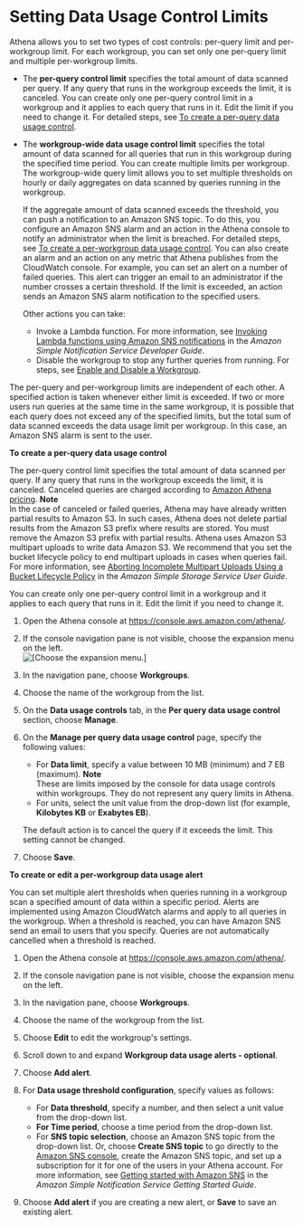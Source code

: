 # Setting Data Usage Control Limits<a name="workgroups-setting-control-limits-cloudwatch"></a>

 Athena allows you to set two types of cost controls: per\-query limit and per\-workgroup limit\. For each workgroup, you can set only one per\-query limit and multiple per\-workgroup limits\.
+ The **per\-query control limit** specifies the total amount of data scanned per query\. If any query that runs in the workgroup exceeds the limit, it is canceled\. You can create only one per\-query control limit in a workgroup and it applies to each query that runs in it\. Edit the limit if you need to change it\. For detailed steps, see [To create a per\-query data usage control](#configure-control-limit-per-query)\.
+ The **workgroup\-wide data usage control limit** specifies the total amount of data scanned for all queries that run in this workgroup during the specified time period\. You can create multiple limits per workgroup\. The workgroup\-wide query limit allows you to set multiple thresholds on hourly or daily aggregates on data scanned by queries running in the workgroup\. 

  If the aggregate amount of data scanned exceeds the threshold, you can push a notification to an Amazon SNS topic\. To do this, you configure an Amazon SNS alarm and an action in the Athena console to notify an administrator when the limit is breached\. For detailed steps, see [To create a per\-workgroup data usage control](#configure-control-limit-per-workgroup)\. You can also create an alarm and an action on any metric that Athena publishes from the CloudWatch console\. For example, you can set an alert on a number of failed queries\. This alert can trigger an email to an administrator if the number crosses a certain threshold\. If the limit is exceeded, an action sends an Amazon SNS alarm notification to the specified users\.

  Other actions you can take:
  + Invoke a Lambda function\. For more information, see [Invoking Lambda functions using Amazon SNS notifications](https://docs.aws.amazon.com/sns/latest/dg/sns-lambda-as-subscriber.html) in the *Amazon Simple Notification Service Developer Guide*\.
  + Disable the workgroup to stop any further queries from running\. For steps, see [Enable and Disable a Workgroup](workgroups-create-update-delete.md#workgroups-enabled-disabled)\.

The per\-query and per\-workgroup limits are independent of each other\. A specified action is taken whenever either limit is exceeded\. If two or more users run queries at the same time in the same workgroup, it is possible that each query does not exceed any of the specified limits, but the total sum of data scanned exceeds the data usage limit per workgroup\. In this case, an Amazon SNS alarm is sent to the user\. <a name="configure-control-limit-per-query"></a>

**To create a per\-query data usage control**

The per\-query control limit specifies the total amount of data scanned per query\. If any query that runs in the workgroup exceeds the limit, it is canceled\. Canceled queries are charged according to [Amazon Athena pricing](https://aws.amazon.com/athena/pricing/)\.
**Note**  
In the case of canceled or failed queries, Athena may have already written partial results to Amazon S3\. In such cases, Athena does not delete partial results from the Amazon S3 prefix where results are stored\. You must remove the Amazon S3 prefix with partial results\. Athena uses Amazon S3 multipart uploads to write data Amazon S3\. We recommend that you set the bucket lifecycle policy to end multipart uploads in cases when queries fail\. For more information, see [Aborting Incomplete Multipart Uploads Using a Bucket Lifecycle Policy](https://docs.aws.amazon.com/AmazonS3/latest/dev/mpuoverview.html#mpu-abort-incomplete-mpu-lifecycle-config) in the *Amazon Simple Storage Service User Guide*\.

You can create only one per\-query control limit in a workgroup and it applies to each query that runs in it\. Edit the limit if you need to change it\. 

1. Open the Athena console at [https://console\.aws\.amazon\.com/athena/](https://console.aws.amazon.com/athena/home)\.

1. If the console navigation pane is not visible, choose the expansion menu on the left\.  
![\[Choose the expansion menu.\]](http://docs.aws.amazon.com/athena/latest/ug/images/polaris-nav-pane-expansion.png)

1. In the navigation pane, choose **Workgroups**\.

1. Choose the name of the workgroup from the list\.

1. On the **Data usage controls** tab, in the **Per query data usage control** section, choose **Manage**\. 

1. On the **Manage per query data usage control** page, specify the following values:
   + For **Data limit**, specify a value between 10 MB \(minimum\) and 7 EB \(maximum\)\.
**Note**  
These are limits imposed by the console for data usage controls within workgroups\. They do not represent any query limits in Athena\.
   + For units, select the unit value from the drop\-down list \(for example, **Kilobytes KB** or **Exabytes EB**\)\.

   The default action is to cancel the query if it exceeds the limit\. This setting cannot be changed\.

1. Choose **Save**\.<a name="configure-control-limit-per-workgroup"></a>

**To create or edit a per\-workgroup data usage alert**

You can set multiple alert thresholds when queries running in a workgroup scan a specified amount of data within a specific period\. Alerts are implemented using Amazon CloudWatch alarms and apply to all queries in the workgroup\. When a threshold is reached, you can have Amazon SNS send an email to users that you specify\. Queries are not automatically cancelled when a threshold is reached\.

1. Open the Athena console at [https://console\.aws\.amazon\.com/athena/](https://console.aws.amazon.com/athena/home)\.

1. If the console navigation pane is not visible, choose the expansion menu on the left\.

1. In the navigation pane, choose **Workgroups**\.

1. Choose the name of the workgroup from the list\.

1. Choose **Edit** to edit the workgroup's settings\.

1. Scroll down to and expand **Workgroup data usage alerts \- optional**\.

1. Choose **Add alert**\.

1. For **Data usage threshold configuration**, specify values as follows:
   + For **Data threshold**, specify a number, and then select a unit value from the drop\-down list\.
   + **For Time period**, choose a time period from the drop\-down list\.
   + For **SNS topic selection**, choose an Amazon SNS topic from the drop\-down list\. Or, choose **Create SNS topic** to go directly to the [Amazon SNS console](https://console.aws.amazon.com/sns/v2/home), create the Amazon SNS topic, and set up a subscription for it for one of the users in your Athena account\. For more information, see [Getting started with Amazon SNS](https://docs.aws.amazon.com/sns/latest/dg/sns-getting-started.html) in the *Amazon Simple Notification Service Getting Started Guide*\. 

1. Choose **Add alert** if you are creating a new alert, or **Save** to save an existing alert\.